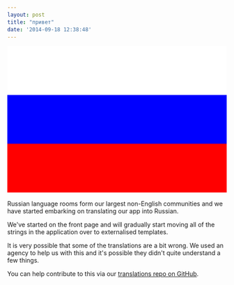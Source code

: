 ```yaml
---
layout: post
title: "привет"
date: '2014-09-18 12:38:48'
---
```


![](/images/2014/Sep/20120812153730-Flag_of_Russia.svg)

Russian language rooms form our largest non-English communities and we have started embarking on translating our app into Russian.
<!--more-->

We've started on the front page and will gradually start moving all of the strings in the application over to externalised templates.

It is very possible that some of the translations are a bit wrong. We used an agency to help us with this and it's possible they didn't quite understand a few things.

You can help contribute to this via our [translations repo on GitHub](https://github.com/gitterHQ/gitter-translations).

